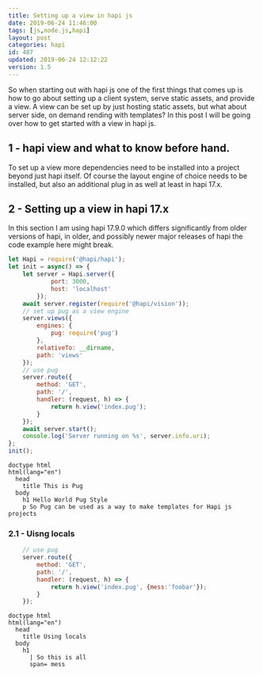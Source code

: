```yaml
---
title: Setting up a view in hapi js
date: 2019-06-24 11:46:00
tags: [js,node.js,hapi]
layout: post
categories: hapi
id: 487
updated: 2019-06-24 12:12:22
version: 1.5
---
```


So when starting out with hapi js one of the first things that comes up is how to go about setting up a client system, serve static assets, and provide a view. A view can be set up by just hosting static assets, but what about server side, on demand rending with templates? In this post I will be going over how to get started with a view in hapi js.

<!-- more -->

## 1 - hapi view and what to know before hand.

To set up a view more dependencies need to be installed into a project beyond just hapi itself. Of course the layout engine of choice needs to be installed, but also an additional plug in as well at least in hapi 17.x.

## 2 - Setting up a view in hapi 17.x

In this section I am using hapi 17.9.0 which differs significantly from older versions of hapi, in older, and possibly newer major releases of hapi the code example here might break.

```js
let Hapi = require('@hapi/hapi');
let init = async() => {
    let server = Hapi.server({
            port: 3000,
            host: 'localhost'
        });
    await server.register(require('@hapi/vision'));
    // set up pug as a view engine
    server.views({
        engines: {
            pug: require('pug')
        },
        relativeTo: __dirname,
        path: 'views'
    });
    // use pug
    server.route({
        method: 'GET',
        path: '/',
        handler: (request, h) => {
            return h.view('index.pug');
        }
    });
    await server.start();
    console.log('Server running on %s', server.info.uri);
};
init();
```

```
doctype html
html(lang="en")
  head
    title This is Pug
  body
    h1 Hello World Pug Style
    p So Pug can be used as a way to make templates for Hapi js projects
```

### 2.1 - Uisng locals

```js
    // use pug
    server.route({
        method: 'GET',
        path: '/',
        handler: (request, h) => {
            return h.view('index.pug', {mess:'foobar'});
        }
    });
```

```
doctype html
html(lang="en")
  head
    title Using locals
  body
    h1 
      | So this is all 
      span= mess
```
